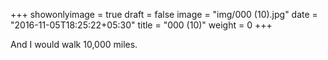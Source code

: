 +++
showonlyimage = true
draft = false
image = "img/000 (10).jpg"
date = "2016-11-05T18:25:22+05:30"
title = "000 (10)"
weight = 0
+++

And I would walk 10,000 miles.

